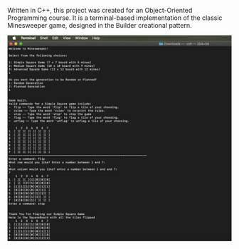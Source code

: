 Written in C++, this project was created for an Object-Oriented Programming 
course. It is a terminal-based implementation of the classic Minesweeper game, 
designed in the Builder creational pattern.

![Screenshot of a Minesweeper game scenario.](Minesweeper_game.png?raw=true "Minesweeper")
